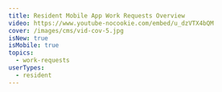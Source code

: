 ```yaml
---
title: Resident Mobile App Work Requests Overview
video: https://www.youtube-nocookie.com/embed/u_dzVTX4bQM
cover: /images/cms/vid-cov-5.jpg
isNew: true
isMobile: true
topics:
  - work-requests
userTypes:
  - resident
---
```

